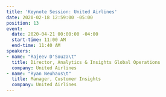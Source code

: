 ```yaml
---
title: 'Keynote Session: United Airlines'
date: 2020-02-18 12:59:00 -05:00
position: 13
event:
  date: 2020-04-21 00:00:00 -04:00
  start-time: 11:00 AM
  end-time: 11:40 AM
speakers:
- name: "Rajeev D'Souza\t"
  title: Director, Analytics & Insights Global Operations
  company: United Airlines
- name: "Ryan Neuhaus\t"
  title: Manager, Customer Insights
  company: United Airlines
---
```


